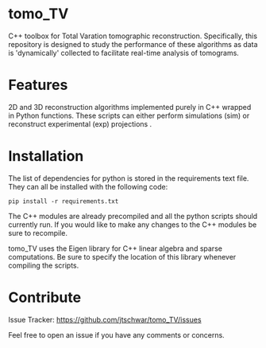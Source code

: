 # tomo_TV

C++ toolbox for Total Varation tomographic reconstruction. Specifically, this repository is designed to study the performance of these algorithms as data is 'dynamically' collected to facilitate real-time analysis of tomograms. 

# Features

2D and 3D reconstruction algorithms implemented purely in C++ wrapped in Python functions.  These scripts can either perform simulations (sim)  or reconstruct experimental (exp) projections . 

# Installation
     
The list of dependencies for python is stored in the requirements text file. They can all be installed with the following code:
   
   `pip install -r requirements.txt`
   
The C++ modules are already precompiled and all the python scripts should currently run. If you would like to make any changes to the C++ modules be sure to recompile. 

tomo_TV uses the Eigen library for C++ linear algebra and sparse computations. Be sure to specify the location of this library whenever compiling the scripts. 
     
# Contribute

Issue Tracker:  https://github.com/jtschwar/tomo_TV/issues

Feel free to open an issue if you have any comments or concerns. 
    
    

